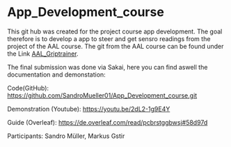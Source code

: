 # App_Development_course
This git hub was created for the project course app development. The goal therefore is to develop a app to steer and get sensro readings from the project of the AAL course. The git from the AAL course can be found under the Link [AAL_Griptrainer](https://github.com/futuresalad/griptrainer.git).

The final submission was done via Sakai, here you can find aswell the documentation and demonstation: 

Code(GitHub): https://github.com/SandroMueller01/App_Development_course.git

Demonstration (Youtube): https://youtu.be/2dL2-1g9E4Y

Guide (Overleaf): https://de.overleaf.com/read/pcbrstggbwsj#58d97d

Participants: Sandro Müller, Markus Gstir


